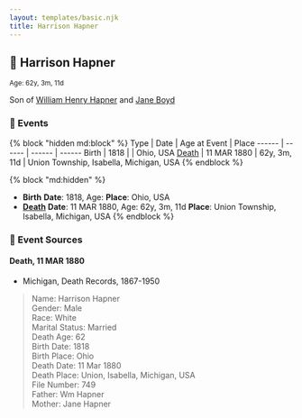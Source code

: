 ```yaml
---
layout: templates/basic.njk
title: Harrison Hapner
---
```

## 🔵 Harrison Hapner
<small>Age: 62y, 3m, 11d</small>

Son of [William Henry Hapner](/people/9/95017783) and [Jane Boyd](/people/5/54740480)

### 📆 Events

{% block "hidden md:block" %}
Type | Date | Age at Event | Place
------ | ------ | ------ | ------
Birth | 1818 |  | Ohio, USA
[Death](#event-event-3) | 11 MAR 1880 | 62y, 3m, 11d | Union Township, Isabella, Michigan, USA
{% endblock %}

{% block "md:hidden" %}
- **Birth**
**Date**: 1818, Age:
**Place**: Ohio, USA
- **[Death](#event-event-3)**
**Date**: 11 MAR 1880, Age: 62y, 3m, 11d
**Place**: Union Township, Isabella, Michigan, USA
{% endblock %}

### 📰 Event Sources

#### <a id="event-event-3"></a> Death, 11 MAR 1880
* Michigan, Death Records, 1867-1950
>   
  > Name: Harrison Hapner  
  > Gender: Male  
  > Race: White  
  > Marital Status: Married  
  > Death Age: 62  
  > Birth Date: 1818  
  > Birth Place: Ohio  
  > Death Date: 11 Mar 1880  
  > Death Place: Union, Isabella, Michigan, USA  
  > File Number: 749  
  > Father: Wm Hapner  
  > Mother: Jane Hapner

